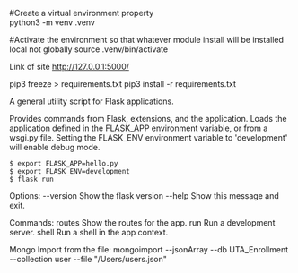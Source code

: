 #Create a virtual environment property  
python3 -m venv .venv

#Activate the environment so that whatever module install will be installed local not globally 
source .venv/bin/activate

Link of site
http://127.0.0.1:5000/

pip3 freeze > requirements.txt
pip3 install -r requirements.txt

A general utility script for Flask applications.

  Provides commands from Flask, extensions, and the application. Loads the
  application defined in the FLASK_APP environment variable, or from a
  wsgi.py file. Setting the FLASK_ENV environment variable to 'development'
  will enable debug mode.

    $ export FLASK_APP=hello.py
    $ export FLASK_ENV=development
    $ flask run

Options:
  --version  Show the flask version
  --help     Show this message and exit.

Commands:
  routes  Show the routes for the app.
  run     Run a development server.
  shell   Run a shell in the app context.


  Mongo Import from the file:
  mongoimport --jsonArray --db UTA_Enrollment --collection user --file "/Users/users.json"



  